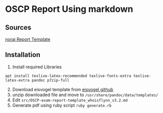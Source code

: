 # OSCP Report Using markdown

## Sources
[noraj Report Template](https://github.com/noraj/OSCP-Exam-Report-Template-Markdown)

## Installation

1. Install required Libraries
```console
apt install texlive-latex-recommended texlive-fonts-extra texlive-latex-extra pandoc p7zip-full
```
2. Download eisvogel template from [eisvogel github](https://github.com/Wandmalfarbe/pandoc-latex-template#installation)
3. unzip downloaded file and move to `/usr/share/pandoc/data/templates/`
4. Edit `src/OSCP-exam-report-template_whoisflynn_v3.2.md`
5. Generate pdf using ruby script `ruby generate.rb`
